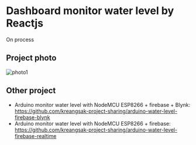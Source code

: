 # Dashboard monitor water level by Reactjs
On process

## Project photo
<img alt="photo1" src="https://i.ibb.co/hLwTDLY/Screenshot-13.png">

## Other project
+ Arduino monitor water level with NodeMCU ESP8266 + firebase + Blynk: https://github.com/kreangsak-project-sharing/arduino-water-level-firebase-blynk
+ Arduino monitor water level with NodeMCU ESP8266 + firebase: https://github.com/kreangsak-project-sharing/arduino-water-level-firebase-realtime